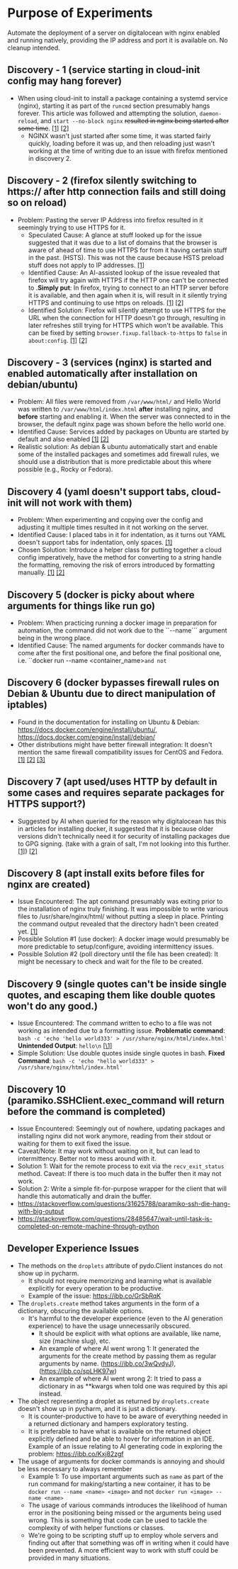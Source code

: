 # Purpose of Experiments

Automate the deployment of a server on digitalocean with nginx enabled and running natively, providing the IP address and port it is available on. No cleanup intended.

## Discovery - 1 (service starting in cloud-init config may hang forever)
- When using cloud-init to install a package containing a systemd service (nginx), starting it as part of the ``runcmd`` section presumably hangs forever. This article was followed and attempting the solution, ``daemon-reload``, and ``start --no-block nginx`` ~~resulted in nginx being started after some time~~. [\[1\]](https://ibb.co/XrszWggx) [\[2\]](https://ibb.co/WvskSDPp) 
  - NGINX wasn't just started after some time, it was started fairly quickly, loading before it was up, and then reloading just wasn't working at the time of writing due to an issue with firefox mentioned in discovery 2.

## Discovery - 2 (firefox silently switching to https:// after http connection fails and still doing so on reload)
- Problem: Pasting the server IP Address into firefox resulted in it seemingly trying to use HTTPS for it. 
  - Speculated Cause: A glance at stuff looked up for the issue suggested that it was due to a list of domains that the browser is aware of ahead of time to use HTTPS for from it having certain stuff in the past. (HSTS). This was not the cause because HSTS preload stuff does not apply to IP addresses. [\[1\]](https://support.mozilla.org/en-US/questions/1413426)
  - Identified Cause: An AI-assisted lookup of the issue revealed that firefox will try again with HTTPS if the HTTP one can't be connected to .**Simply put**: In firefox, trying to connect to an HTTP server before it is available, and then again when it is, will result in it silently trying HTTPS and continuing to use https on reloads. [\[1\]](https://ibb.co/BHRP2bGm) [\[2\]](https://ibb.co/Zp7FqRPt)
  - Identified Solution: Firefox will silently attempt to use HTTPS for the URL when the connection for HTTP doesn't go through, resulting in later refreshes still trying for HTTPS which won't be available. This can be fixed by setting ``browser.fixup.fallback-to-https`` to ``false`` in ``about:config``. [\[1\]](https://ibb.co/WpDtYJRs) [\[2\]](https://ibb.co/xtJPW4Cf)

## Discovery - 3 (services (nginx) is started and enabled automatically after installation on debian/ubuntu)
- Problem: All files were removed from ``/var/www/html/`` and Hello World was written to ``/var/www/html/index.html`` **after** installing nginx, and **before** starting and enabling it. When the server was connected to in the browser, the default nginx page was shown before the hello world one. 
- Identified Cause: Services added by packages on Ubuntu are started by default and also enabled [\[1\]](https://ibb.co/MygN4MM8) [\[2\]](https://serverfault.com/questions/861583/how-to-stop-nginx-from-being-automatically-started-on-install)
- Realistic solution: As debian & ubuntu automatically start and enable some of the installed packages and sometimes add firewall rules, we should use a distribution that is more predictable about this where possible (e.g., Rocky or Fedora).

## Discovery 4 (yaml doesn't support tabs, cloud-init will not work with them)
- Problem: When experimenting and copying over the config and adjusting it multiple times resulted in it not working on the server.
- Identified Cause: I placed tabs in it for indentation, as it turns out YAML doesn't support tabs for indentation, only spaces. [\[1\]](https://stackoverflow.com/questions/19975954/a-yaml-file-cannot-contain-tabs-as-indentation)
- Chosen Solution: Introduce a helper class for putting together a cloud config imperatively, have the method for converting to a string handle the formatting, removing the risk of errors introduced by formatting manually. [\[1\]](https://ibb.co/k6XdsK2R) [\[2\]](https://ibb.co/Kjhmz8Hn)

## Discovery 5 (docker is picky about where arguments for things like run go)
- Problem: When practicing running a docker image in preparation for automation, the command did not work due to the ``--name``` argument being in the wrong place.
- Identified Cause: The named arguments for docker commands have to come after the first positional one, and before the final positional one, i.e. ``docker run --name <container_name>` and not `

## Discovery 6 (docker bypasses firewall rules on Debian & Ubuntu due to direct manipulation of iptables)
- Found in the documentation for installing on Ubuntu & Debian: https://docs.docker.com/engine/install/ubuntu/, https://docs.docker.com/engine/install/debian/
- Other distributions might have better firewall integration: It doesn't mention the same firewall compatibility issues for CentOS and Fedora. [\[1\]](https://ibb.co/VpPKGgxL) [\[2\]](https://ibb.co/Dg84HDHw) [\[3\]](https://ibb.co/nsgZK6Z4) 

## Discovery 7 (apt used/uses HTTP by default in some cases and requires separate packages for HTTPS support?)
- Suggested by AI when queried for the reason why digitalocean has this in articles for installing docker, it suggested that it is because older versions didn't technically need it for security of installing packages due to GPG signing. (take with a grain of salt, I'm not looking into this further. [\[1\]](https://ibb.co/nsD0pJnN)) [\[2\]](https://ibb.co/PvBmH0zj)

## Discovery 8 (apt install exits before files for nginx are created)
- Issue Encountered: The apt command presumably was exiting prior to the installation of nginx truly finishing. It was impossible to write various files to /usr/share/nginx/html/ without putting a sleep in place. Printing the command output revealed that the directory hadn't been created yet. [\[1\]](https://ibb.co/20p7n9mp)
- Possible Solution #1 (use docker): A docker image would presumably be more predictable to setup/configure, avoiding intermittency issues.
- Possible Solution #2 (poll directory until the file has been created): It might be necessary to check and wait for the file to be created.

## Discovery 9 (single quotes can't be inside single quotes, and escaping them like double quotes won't do any good.)
- Issue Encountered: The command written to echo to a file was not working as intended due to a formatting issue. **Problematic command**: ``bash -c 'echo 'hello world333' > /usr/share/nginx/html/index.html'`` **Unintended Output**: ``hello\n`` [[\1\]](https://ibb.co/d4qjmCTG)
- Simple Solution: Use double quotes inside single quotes in bash. **Fixed Command**: ``bash -c 'echo "hello world333" > /usr/share/nginx/html/index.html'``

## Discovery 10 (paramiko.SSHClient.exec_command will return before the command is completed)
- Issue Encountered: Seemingly out of nowhere, updating packages and installing nginx did not work anymore, reading from their stdout or waiting for them to exit fixed the issue.
- Caveat/Note: It may work without waiting on it, but can lead to intermittency. Better not to mess around with it.
- Solution 1: Wait for the remote process to exit via the ``recv_exit_status`` method. Caveat: If there is too much data in the buffer then it may not work.
- Solution 2: Write a simple fit-for-purpose wrapper for the client that will handle this automatically and drain the buffer.
- https://stackoverflow.com/questions/31625788/paramiko-ssh-die-hang-with-big-output
- https://stackoverflow.com/questions/28485647/wait-until-task-is-completed-on-remote-machine-through-python

## Developer Experience Issues

- The methods on the ``droplets`` attribute of pydo.Client instances do not show up in pycharm.
    - It should not require memorizing and learning what is available explicitly for every operation to be productive.
    - Example of the issue: https://ibb.co/GrSbRqK
- The ``droplets.create`` method takes arguments in the form of a dictionary, obscuring the available options.
  - It's harmful to the developer experience (even to the AI generation experience) to have the usage unnecessarily obscured.
    - It should be explicit with what options are available, like name, size (machine slug), etc. 
    - An example of where AI went wrong 1: It generated the arguments for the create method by passing them as regular arguments by name. (https://ibb.co/3wQvdyJ), (https://ibb.co/spLHK97w)
    - An example of where AI went wrong 2: It tried to pass a dictionary in as **kwargs when told one was required by this api instead. 
- The object representing a droplet as returned by ``droplets.create`` doesn't show up in pycharm, and it is just a dictionary.
  - It is counter-productive to have to be aware of everything needed in a returned dictionary and hampers exploratory testing.
  - It is preferable to have what is available on the returned object explicitly defined and be able to hover for information in an IDE. Example of an issue relating to AI generating code in exploring the problem: https://ibb.co/Kxj82zgf
- The usage of arguments for docker commands is annoying and should be less necessary to always remember
  - Example 1: To use important arguments such as ``name`` as part of the run command for making/starting a new container, it has to be ``docker run --name <name> <image>`` and not ``docker run <image> --name <name>``
  - The usage of various commands introduces the likelihood of human error in the positioning being missed or the arguments being used wrong. This is something that code can be used to tackle the complexity of with helper functions or classes.
  - We're going to be scripting stuff up to employ whole servers and finding out after that something was off in writing when it could have been prevented. A more efficient way to work with stuff could be provided in many situations.